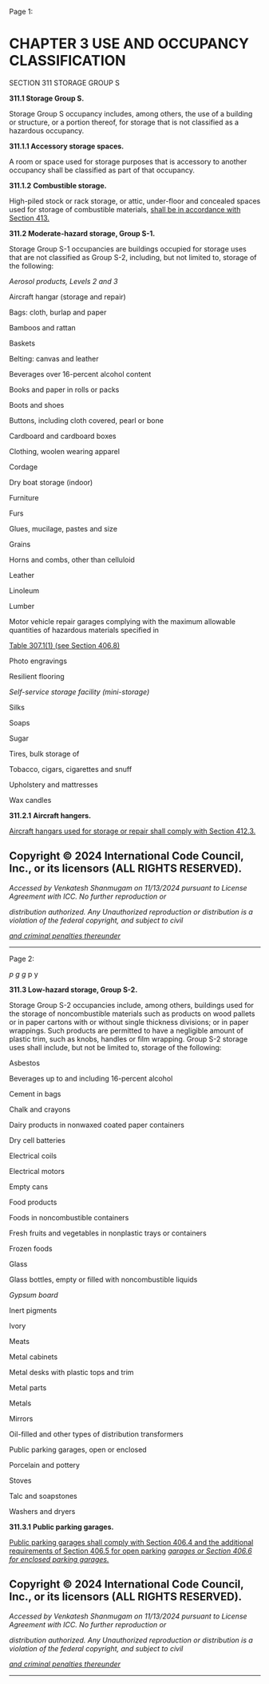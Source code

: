Page 1:

# CHAPTER 3 USE AND OCCUPANCY CLASSIFICATION

 SECTION 311
 STORAGE GROUP S


**311.1 Storage Group S.**


Storage Group S occupancy includes, among others, the use of a building or structure, or a portion thereof, for storage
that is not classified as a hazardous occupancy.

**311.1.1 Accessory storage spaces.**

A room or space used for storage purposes that is accessory to another occupancy shall be classified as part of that
occupancy.

**311.1.2** **Combustible storage.**

High-piled stock or rack storage, or attic, under-floor and concealed spaces used for storage of combustible materials,
[shall be in accordance with Section 413.](http://codes.iccsafe.org/#VACC2021P1_Ch04_Sec413)

**311.2 Moderate-hazard storage, Group S-1.**

Storage Group S-1 occupancies are buildings occupied for storage uses that are not classified as Group S-2, including, but
not limited to, storage of the following:

_Aerosol products, Levels 2 and 3_

Aircraft hangar (storage and repair)

Bags: cloth, burlap and paper

Bamboos and rattan

Baskets

Belting: canvas and leather

Beverages over 16-percent alcohol content

Books and paper in rolls or packs

Boots and shoes

Buttons, including cloth covered, pearl or bone

Cardboard and cardboard boxes

Clothing, woolen wearing apparel

Cordage

Dry boat storage (indoor)

Furniture

Furs

Glues, mucilage, pastes and size

Grains

Horns and combs, other than celluloid

Leather

Linoleum

Lumber

Motor vehicle repair garages complying with the maximum allowable quantities of hazardous materials specified in


[Table 307.1(1) (see Section 406.8)](http://codes.iccsafe.org/#VACC2021P1_Ch03_Sec307.1_Tbl307.1_1)

Photo engravings

Resilient flooring

_Self-service storage facility (mini-storage)_

Silks

Soaps

Sugar

Tires, bulk storage of

Tobacco, cigars, cigarettes and snuff

Upholstery and mattresses

Wax candles

**311.2.1** **Aircraft hangers.**

[Aircraft hangars used for storage or repair shall comply with Section 412.3.](http://codes.iccsafe.org/#VACC2021P1_Ch04_Sec412.3)


## Copyright © 2024 International Code Council, Inc., or its licensors (ALL RIGHTS RESERVED).

_Accessed by Venkatesh Shanmugam on 11/13/2024 pursuant to License Agreement with ICC. No further reproduction or_

_distribution authorized. Any Unauthorized reproduction or distribution is a violation of the federal copyright, and subject to civil_

_[and criminal penalties thereunder](http://codes.iccsafe.org/content/VACC2021P1/chapter-3-use-and-occupancy-classification#VACC2021P1_Ch03_Sec311)_


-----



Page 2:

_p_ _g_ _g_ p y

**311.3 Low-hazard storage, Group S-2.**


Storage Group S-2 occupancies include, among others, buildings used for the storage of noncombustible materials such
as products on wood pallets or in paper cartons with or without single thickness divisions; or in paper wrappings. Such
products are permitted to have a negligible amount of plastic trim, such as knobs, handles or film wrapping. Group S-2
storage uses shall include, but not be limited to, storage of the following:


Asbestos

Beverages up to and including 16-percent alcohol

Cement in bags

Chalk and crayons

Dairy products in nonwaxed coated paper containers

Dry cell batteries

Electrical coils

Electrical motors

Empty cans

Food products

Foods in noncombustible containers

Fresh fruits and vegetables in nonplastic trays or containers

Frozen foods

Glass

Glass bottles, empty or filled with noncombustible liquids

_Gypsum board_

Inert pigments

Ivory

Meats

Metal cabinets

Metal desks with plastic tops and trim

Metal parts

Metals

Mirrors

Oil-filled and other types of distribution transformers

Public parking garages, open or enclosed

Porcelain and pottery

Stoves

Talc and soapstones

Washers and dryers

**311.3.1** **Public parking garages.**


[Public parking garages shall comply with Section 406.4 and the additional requirements of Section 406.5 for open parking](http://codes.iccsafe.org/#VACC2021P1_Ch04_Sec406.4)
_[garages or Section 406.6 for enclosed parking garages.](http://codes.iccsafe.org/#VACC2021P1_Ch04_Sec406.6)_

## Copyright © 2024 International Code Council, Inc., or its licensors (ALL RIGHTS RESERVED).

_Accessed by Venkatesh Shanmugam on 11/13/2024 pursuant to License Agreement with ICC. No further reproduction or_

_distribution authorized. Any Unauthorized reproduction or distribution is a violation of the federal copyright, and subject to civil_

_[and criminal penalties thereunder](http://codes.iccsafe.org/content/VACC2021P1/chapter-3-use-and-occupancy-classification#VACC2021P1_Ch03_Sec311)_


-----



